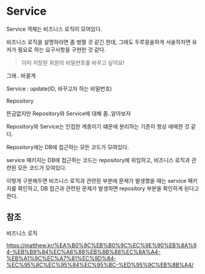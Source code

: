 # Service

Service 객체는 비즈니스 로직이 모여있다.

비즈니스 로직을 설명하라면 좀 벙찔 것 같긴 한데, 그래도 두루뭉술하게 서술하자면 유저가 필요로 하는 요구사항을 구현한 것 같다.



> 이미 저장된 회원의 비밀번호를 바꾸고 싶어요!

그래.. 바꿀게

Service : update(ID, 바꾸고자 하는 비밀번호)

Repository



뜬금없지만 Repository와 Service에 대해 좀..알아보자

Repository와 Service는 인접한 계층이기 떄문에 분리하는 기준이 항상 애매한 것 같다.

Repository에는 DB에 접근하는 모든 코드가 모여있다.

service 패키지는 DB에 접근하는 코드는 repository에 위임하고, 비즈니스 로직과 관련된 모든 코드가 모여있다.

이렇게 구분해두면 비즈니스 로직과 관련된 부분에 문제가 발생했을 때는 service 패키지를 확인하고, DB 접근과 관련된 문제가 발생하면 repository 부분을 확인하게 된다고 한다.



## 참조

비즈니스 로직

https://matthew.kr/%EA%B0%9C%EB%B0%9C%EC%9E%90%EB%8A%94-%EB%B9%84%EC%A6%88%EB%8B%88%EC%8A%A4-%EB%A1%9C%EC%A7%81%EC%9D%84-%EC%95%8C%EC%95%84%EC%95%BC-%ED%95%9C%EB%8B%A4/